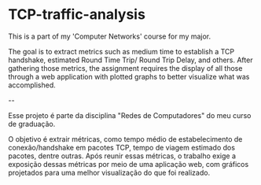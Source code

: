 # TCP-traffic-analysis
This is a part of my 'Computer Networks' course for my major.

The goal is to extract metrics such as medium time to establish a TCP handshake, estimated Round Time Trip/ Round Trip Delay, and others.
After gathering those metrics, the assignment requires the display of all those through a web application with plotted graphs to better visualize what was accomplished.

--

Esse projeto é parte da disciplina "Redes de Computadores" do meu curso de graduação.

O objetivo é extrair métricas, como tempo médio de estabelecimento de conexão/handshake em pacotes TCP, tempo de viagem estimado dos pacotes, dentre outras.
Após reunir essas métricas, o trabalho exige a exposição dessas métricas por meio de uma aplicação web, com gráficos projetados para uma melhor visualização do que foi realizado.
